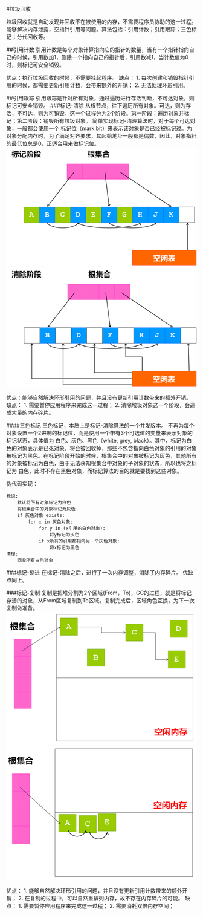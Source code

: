 #垃圾回收

垃圾回收就是自动发现并回收不在被使用的内存，不需要程序员协助的这一过程。能够解决内存泄露，空指针引用等问题。算法包括：引用计数；引用跟踪；三色标记；分代回收等。

##引用计数
引用计数是每个对象计算指向它的指针的数量，当有一个指针指向自己的时候，引用数加1，删除一个指向自己的指针后，引用数减1，当计数值为0时，则标记可安全销毁。

优点：执行垃圾回收的时候，不需要挂起程序。
缺点：
    1.  每次创建和销毁指针引用的时候，都需要更新引用计数，会带来额外的开销；
    2.  无法处理环形引用。

##引用跟踪
引用跟踪是针对所有对象，通过遍历进行存活判断，不可达对象，则标记可安全销毁。
###标记-清除
从根节点，往下遍历所有对象。可达，则为存活，不可达，则为可销毁。这一个过程分为2个阶段。第一阶段：遍历对象并标记；第二阶段：销毁所有垃圾对象。
简单实现标记-清理算法时，对于每个可达对象，一般都会使用一个 标记位（mark bit）来表示该对象是否已经被标记过。为对象分配内存时，为了满足对齐要求，其起始地址一般都是偶数，因此，对象指针的最低位总是0，正适合用来做标记位。
![标记阶段](../static/biaoji.gif)
![清除阶段](../static/qingchu.gif)

优点：能够自然解决环形引用的问题，并且没有更新引用计数带来的额外开销。
缺点：
    1.  需要暂停应用程序来完成这一过程；
    2.  清除垃圾对象这一个阶段，会造成大量的内存碎片。

####三色标记
三色标记，本质上是标记-清除算法的一个并发版本。
不再为每个对象设置一个2进制的标记位，而是使用一个带有3个可选值的变量来表示对象的标记状态，具体值为 白色、灰色、黑色（white, grey, black）。其中，标记为白色的对象表示是已死对象，将会被回收掉，那些不包含指向白色对象的引用的对象被标记为黑色。在标记阶段开始的时候，根集合中的对象被标记为灰色，其他所有的对象被标记为白色，由于无法获知根集合中对象的子对象的状态，所以也将之标记为 白色，此时不存在黑色对象，而标记算法的目的就是要找到这些对象。

伪代码实现：

    标记:
        默认将所有对象标记为白色
        将根集合中的对象标记为灰色
        if 灰色对象 exists:
            for x in 灰色对象:
                for y in (x引用的白色对象):
                    将y标记为灰色
                if x所有的引用都指向另一个灰色对象:
                    将x标记为黑色
    清理:
        回收所有白色对象

###标记-缩进
在标记-清除之后，进行了一次内存调整，消除了内存碎片。
优缺点同上。

###标记-复制
复制是把堆分割为2个区域(From，To)，GC的过程，就是将标记存活的对象，从From区域复制到To区域。复制完成后，区域角色互换，为下一次复制做准备。
![Alt text](../static/copyBegin.gif)
![Alt text](../static/copyEnd.gif)

优点：
    1.  能够自然解决环形引用的问题，并且没有更新引用计数带来的额外开销；
    2.  在复制的过程中，可以自然重排列内存，故不存在内存碎片的可能。
缺点：
    1.  需要暂停应用程序来完成这一过程；
    2.  需要消耗双倍内存空间；

